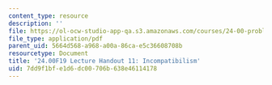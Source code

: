 ```yaml
---
content_type: resource
description: ''
file: https://ol-ocw-studio-app-qa.s3.amazonaws.com/courses/24-00-problems-of-philosophy-fall-2019/7dd9f1bfe1d6dc00706b638e46114178_MIT24_00F19_lecturehandout11.pdf
file_type: application/pdf
parent_uid: 5664d568-a968-a00a-86ca-e5c36608708b
resourcetype: Document
title: '24.00F19 Lecture Handout 11: Incompatibilism'
uid: 7dd9f1bf-e1d6-dc00-706b-638e46114178
---
```

